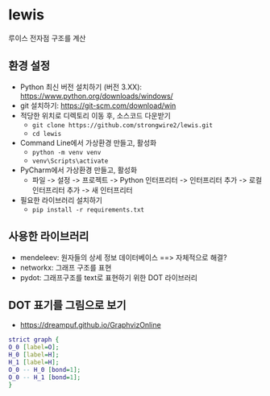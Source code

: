 # lewis
루이스 전자점 구조를 계산

## 환경 설정 
- Python 최신 버전 설치하기 (버전 3.XX): https://www.python.org/downloads/windows/
- git 설치하기: https://git-scm.com/download/win
- 적당한 위치로 디렉토리 이동 후, 소스코드 다운받기
  - `git clone https://github.com/strongwire2/lewis.git`
  - `cd lewis`
- Command Line에서 가상환경 만들고, 활성화 
  - `python -m venv venv`
  - `venv\Scripts\activate`
- PyCharm에서 가상환경 만들고, 활성화
  - 파일 -> 설정 -> 프로젝트 -> Python 인터프리터 -> 인터프리터 추가 -> 로컬 인터프리터 추가 -> 새 인터프리터 
- 필요한 라이브러리 설치하기 
  - `pip install -r requirements.txt`

## 사용한 라이브러리
- mendeleev: 원자들의 상세 정보 데이터베이스 ==> 자체적으로 해결?
- networkx: 그래프 구조를 표현
- pydot: 그래프구조를 text로 표현하기 위한 DOT 라이브러리 

## DOT 표기를 그림으로 보기 
- https://dreampuf.github.io/GraphvizOnline 

```dot
strict graph {
O_0 [label=O];
H_0 [label=H];
H_1 [label=H];
O_0 -- H_0 [bond=1];
O_0 -- H_1 [bond=1];
}
```


